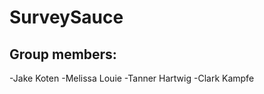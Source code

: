 SurveySauce
===========

## Group members:

-Jake Koten
-Melissa Louie
-Tanner Hartwig
-Clark Kampfe
